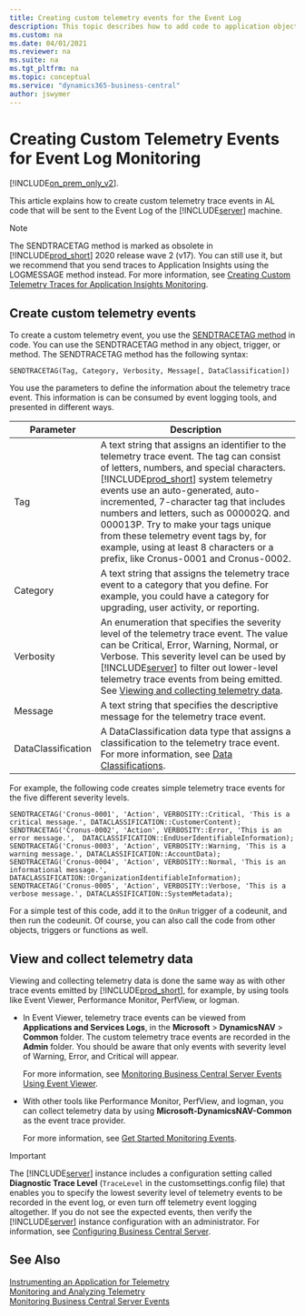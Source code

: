 ```yaml
---
title: Creating custom telemetry events for the Event Log
description: This topic describes how to add code to application objects that enables you to gather telemetry.
ms.custom: na
ms.date: 04/01/2021
ms.reviewer: na
ms.suite: na
ms.tgt_pltfrm: na
ms.topic: conceptual
ms.service: "dynamics365-business-central"
author: jswymer
---
```

# Creating Custom Telemetry Events for Event Log Monitoring

[!INCLUDE[on_prem_only_v2](includes/on_prem_only_v2.md)].

This article explains how to create custom telemetry trace events in AL code that will be sent to the Event Log of the [!INCLUDE[server](includes/server.md)] machine.

> [!NOTE]
> The SENDTRACETAG method is marked as obsolete in [!INCLUDE[prod_short](includes/prod_short.md)] 2020 release wave 2 (v17). You can still use it, but we recommend that you send traces to Application Insights using the LOGMESSAGE method instead. For more information, see [Creating Custom Telemetry Traces for Application Insights Monitoring](devenv-instrument-application-for-telemetry-app-insights.md).

## Create custom telemetry events

To create a custom telemetry event, you use the [SENDTRACETAG method](methods-auto/session/session-sendtracetag-method.md) in code. You can use the SENDTRACETAG method in any object, trigger, or method. The SENDTRACETAG method has the following syntax:

```AL  
SENDTRACETAG(Tag, Category, Verbosity, Message[, DataClassification])  
```  

You use the parameters to define the information about the telemetry trace event. This information is can be consumed by event logging tools, and presented in different ways.

|Parameter|Description|
|---------|-----------|
|Tag|A text string that assigns an identifier to the telemetry trace event. The tag can consist of letters, numbers, and special characters. [!INCLUDE[prod_short](includes/prod_short.md)] system telemetry events use an auto-generated, auto-incremented, 7-character tag that includes numbers and letters, such as 000002Q. and 000013P. Try to make your tags unique from these telemetry event tags by, for example, using at least 8 characters or a prefix, like Cronus-0001 and Cronus-0002.  |
|Category|A text string that assigns the telemetry trace event to a category that you define. For example, you could have a category for upgrading, user activity, or reporting.|
|Verbosity|An enumeration that specifies the severity level of the telemetry trace event. The value can be Critical, Error, Warning, Normal, or Verbose. This severity level can be used by [!INCLUDE[server](includes/server.md)] to filter out lower-level telemetry trace events from being emitted. See [Viewing and collecting telemetry data](#ViewTelemetry). |
|Message|A text string that specifies the descriptive message for the telemetry trace event.|
|DataClassification|A DataClassification data type that assigns a classification to the telemetry trace event. For more information, see [Data Classifications](devenv-classifying-data.md#DataClassifications).|

For example, the following code creates simple telemetry trace events for the five different severity levels. 

```AL 
SENDTRACETAG('Cronus-0001', 'Action', VERBOSITY::Critical, 'This is a critical message.', DATACLASSIFICATION::CustomerContent);
SENDTRACETAG('Cronus-0002', 'Action', VERBOSITY::Error, 'This is an error message.',  DATACLASSIFICATION::EndUserIdentifiableInformation);
SENDTRACETAG('Cronus-0003', 'Action', VERBOSITY::Warning, 'This is a warning message.', DATACLASSIFICATION::AccountData);
SENDTRACETAG('Cronus-0004', 'Action', VERBOSITY::Normal, 'This is an informational message.', DATACLASSIFICATION::OrganizationIdentifiableInformation);
SENDTRACETAG('Cronus-0005', 'Action', VERBOSITY::Verbose, 'This is a verbose message.', DATACLASSIFICATION::SystemMetadata);
```  

For a simple test of this code, add it to the `OnRun` trigger of a codeunit, and then run the codeunit. Of course, you can also call the code from other objects, triggers or functions as well.

## <a name="ViewTelemetry"></a>View and collect telemetry data

Viewing and collecting telemetry data is done the same way as with other trace events emitted by [!INCLUDE[prod_short](includes/prod_short.md)], for example, by using tools like Event Viewer, Performance Monitor, PerfView, or logman.

-   In Event Viewer, telemetry trace events can be viewed from **Applications and Services Logs**, in the **Microsoft** > **DynamicsNAV** > **Common** folder. The custom telemetry trace events are recorded in the **Admin**  folder. You should be aware that only events with severity level of Warning, Error, and Critical will appear.

    For more information, see [Monitoring Business Central Server Events Using Event Viewer](../administration/monitor-server-events-windows-event-log.md).

-   With other tools like Performance Monitor, PerfView, and logman, you can collect telemetry data by using **Microsoft-DynamicsNAV-Common** as the event trace provider.

    For more information, see [Get Started Monitoring Events](../administration/monitor-server-events.md#GetStartedEvents).

> [!IMPORTANT]  
>  The [!INCLUDE[server](includes/server.md)] instance includes a configuration setting called **Diagnostic Trace Level** (`TraceLevel` in the customsettings.config file) that enables you to specify the lowest severity level of telemetry events to be recorded in the event log, or even turn off telemetry event logging altogether. If you do not see the expected events, then verify the [!INCLUDE[server](includes/server.md)] instance configuration with an administrator. For information, see [Configuring Business Central Server](../administration/configure-server-instance.md#General). 

## See Also

[Instrumenting an Application for Telemetry](devenv-instrument-application-for-telemetry.md)  
[Monitoring and Analyzing Telemetry](../administration/telemetry-overview.md)  
[Monitoring Business Central Server Events](../administration/monitor-server-events.md)  
